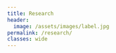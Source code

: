 ```yaml
---
title: Research
header:
  image: /assets/images/label.jpg
permalink: /research/
classes: wide
---
```




